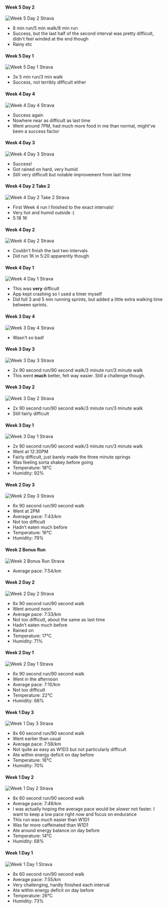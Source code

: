 #### Week 5 Day 2

![Week 5 Day 2 Strava](images/w5d2.png)

* 8 min run/5 min walk/8 min run
* Success, but the last half of the second interval was pretty difficult, didn't feel winded at the end though
* Rainy etc

#### Week 5 Day 1

![Week 5 Day 1 Strava](images/w5d1.png)

* 3x 5 min run/3 min walk
* Success, not terribly difficult either

#### Week 4 Day 4

![Week 4 Day 4 Strava](images/w4d4.png)

* Success again
* Nowhere near as difficult as last time
* Went around 7PM, had much more food in me than normal, might've been a success factor

#### Week 4 Day 3

![Week 4 Day 3 Strava](images/w4d3.png)

* Success!
* Got rained on hard, very humid
* Still very difficult but notable improvement from last time

#### Week 4 Day 2 Take 2

![Week 4 Day 2 Take 2 Strava](images/w4d2t2.png)

* First Week 4 run I finished to the exact intervals!
* Very hot and humid outside :(
* 5:18 1K

#### Week 4 Day 2

![Week 4 Day 2 Strava](images/w4d2.png)

* Couldn't finish the last two intervals
* Did run 1K in 5:20 apparently though

#### Week 4 Day 1

![Week 4 Day 1 Strava](images/w4d1.png)

* This was **very** difficult
* App kept crashing so I used a timer myself
* Did full 3 and 5 min running sprints, but added a little extra walking time between sprints.

#### Week 3 Day 4

![Week 3 Day 4 Strava](images/w3d4.png)

* Wasn't so bad!

#### Week 3 Day 3

![Week 3 Day 3 Strava](images/w3d3.png)

* 2x 90 second run/90 second walk/3 minute run/3 minute walk
* This went **much** better, felt way easier. Still a challenge though.

#### Week 3 Day 2

![Week 3 Day 2 Strava](images/w3d2.png)

* 2x 90 second run/90 second walk/3 minute run/3 minute walk
* Still fairly difficult

#### Week 3 Day 1

![Week 3 Day 1 Strava](images/w3d1.png)

* 2x 90 second run/90 second walk/3 minute run/3 minute walk
* Went at 12:30PM
* Fairly difficult, just barely made the three minute springs
* Was feeling sorta shakey before going
* Temperature: 18°C
* Humidity: 92%

#### Week 2 Day 3

![Week 2 Day 3 Strava](images/w2d3.png)

* 6x 90 second run/90 second walk
* Went at 2PM
* Average pace: 7:43/km
* Not too difficult
* Hadn’t eaten much before
* Temperature: 16°C
* Humidity: 79%

#### Week 2 Bonus Run

![Week 2 Bonus Run Strava](images/w2bonusrun.png)

* Average pace: 7:54/km

#### Week 2 Day 2

![Week 2 Day 2 Strava](images/w2d2.png)

* 6x 90 second run/90 second walk
* Went around noon
* Average pace: 7:33/km
* Not too difficult, about the same as last time
* Hadn’t eaten much before
* Rained on
* Temperature: 17°C
* Humidity: 71%

#### Week 2 Day 1

![Week 2 Day 1 Strava](images/w2d1.png)

* 6x 90 second run/90 second walk
* Went in the afternoon
* Average pace: 7:10/km
* Not too difficult
* Temperature: 22°C
* Humidity: 68%

#### Week 1 Day 3

![Week 1 Day 3 Strava](images/w1d3.png)

* 8x 60 second run/90 second walk
* Went earlier than usual
* Average pace: 7:58/km
* Not quite as easy as W1D3 but not particularly difficult
* Ate within energy deficit on day before
* Temperature: 16°C
* Humidity: 70%

#### Week 1 Day 2

![Week 1 Day 2 Strava](images/w1d2.png)

* 8x 60 second run/90 second walk
* Average pace: 7:49/km
* I was actually hoping the average pace would be _slower_ not faster. I want to keep a low pace right now and focus on endurance
* This run was _much_ easier than W1D1
* Was far more caffeinated than W1D1
* Ate around energy balance on day before
* Temperature: 14°C
* Humidity: 68%

#### Week 1 Day 1

![Week 1 Day 1 Strava](images/w1d1.png)

* 8x 60 second run/90 second walk
* Average pace: 7:55/km
* Very challenging, hardly finished each interval
* Ate within energy deficit on day before
* Temperature: 26°C
* Humidity: 73%
